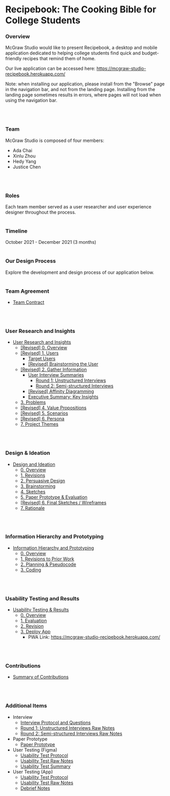 # Recipebook: The Cooking Bible for College Students

### Overview 
McGraw Studio would like to present Recipebook, a desktop and mobile application dedicated to helping college students find quick and budget-friendly recipes that remind them of home. 

Our live application can be accessed here: https://mcgraw-studio-recipebook.herokuapp.com/

Note: when installing our application, please install from the "Browse" page in the navigation bar, and not from the landing page. Installing from the landing page sometimes results in errors, where pages will not load when using the navigation bar.

<br/>
<br/>

### Team 
McGraw Studio is composed of four members:
- Ada Chai
- Xinlu Zhou
- Hedy Yang
- Justice Chen
<br/>
<br/>

### Roles
Each team member served as a user researcher and user experience designer throughout the process. 
<br/>
<br/>

### Timeline
October 2021 - December 2021 (3 months)
<br/>
<br/>

### Our Design Process

Explore the development and design process of our application below.
<br/>
<br/>


### Team Agreement
- [Team Contract](documents/team-contract.md)
<br/>
<br/>

### User Research and Insights
- [User Research and Insights](documents/discovery-and-planning.md#user-research-and-insights)
    - [[Revised] 0. Overview](documents/discovery-and-planning.md#revised-0-overview)
    - [[Revised] 1. Users](documents/discovery-and-planning.md#revised-1-users)
        - [Target Users](documents/discovery-and-planning.md#target-users)
        - [[Revised] Brainstorming the User](documents/discovery-and-planning.md#revised-brainstorming-the-user)
    - [[Revised] 2. Gather Information](documents/discovery-and-planning.md#revised-2-gather-information)
        - [User Interview Summaries](documents/discovery-and-planning.md#user-interview-summaries)
            - [Round 1: Unstructured Interviews](documents/discovery-and-planning.md#user-interview-summaries)
            - [Round 2: Semi-structured Interviews](documents/discovery-and-planning.md#user-interview-summaries)
        - [[Revised] Affinity Diagramming](documents/discovery-and-planning.md#revised-affinity-diagramming)
        - [Executive Summary: Key Insights](documents/discovery-and-planning.md#executive-summary-key-insights)
    - [3. Problems](documents/discovery-and-planning.md#3-problems)
    - [[Revised] 4. Value Propositions](documents/discovery-and-planning.md#revised-4-value-propositions)
    - [[Revised] 5. Scenarios](documents/discovery-and-planning.md#revised-5-scenarios)
    - [[Revised] 6. Persona](documents/discovery-and-planning.md#6-persona)
    - [7. Project Themes](documents/discovery-and-planning.md#7-project-themes)
<br/>
<br/>

### Design & Ideation
- [Design and Ideation](documents/design.md#design-and-ideation)
    - [0. Overview](documents/design.md#overview)
    - [1. Revisions](documents/design.md#revisions)
    - [2. Persuasive Design](documents/design.md#persuasive-design)
    - [3. Brainstorming](documents/design.md#brainstorming)
    - [4. Sketches](documents/design.md#sketches)
    - [5. Paper Prototype & Evaluation](documents/design.md#paper-prototype)
    - [[Revised] 6. Final Sketches / Wireframes](documents/design.md#final-sketches)
    - [7. Rationale](documents/design.md#rationale)
<br/>
<br/>

### Information Hierarchy and Prototyping
- [Information Hierarchy and Prototyping](documents/high-fidelity-prototype.md#information-hierarchy-and-prototyping) 
    - [0. Overview](documents/high-fidelity-prototype.md#0-overview)
    - [1. Revisions to Prior Work](documents/high-fidelity-prototype.md#1-revisions-to-prior-work)
    - [2. Planning & Pseudocode](documents/high-fidelity-prototype.md#2-planning-&-pseudocode)
    - [3. Coding](documents/high-fidelity-prototype.md#3-coding)
<br/>
<br/>

### Usability Testing and Results
- [Usability Testing & Results](documents/evaluation-deployment.md#usability-testing-and-results)
    - [0. Overview](documents/evaluation-deployment.md#overview)
    - [1. Evaluation](documents/evaluation-deployment.md#evaluation)
    - [2. Revision](documents/evaluation-deployment.md#revision)
    - [3. Deploy App](documents/evaluation-deployment.md#deploy-app)
        - PWA Link: https://mcgraw-studio-recipebook.herokuapp.com/
<br/>
<br/>

### Contributions 
- [Summary of Contributions](documents/contributions-summary.md)
<br/>
<br/>

### Additional Items
- Interview
    - [Interview Protocol and Questions](documents/interview/interview-protocal-questions.md)
    - [Round 1: Unstructured Interviews Raw Notes](documents/interview/round-1-interview-notes.md)
    - [Round 2: Semi-structured Interviews Raw Notes](documents/interview/round-2-interview-notes.md)
- Paper Prototype
    - [Paper Prototype](documents/paper-prototype.md)
- User Testing (Figma)
    - [Usability Test Protocol](documents/user-testing-figma/usability-test-protocol.md)
    - [Usability Test Raw Notes](documents/user-testing-figma/usability-test-raw-notes.md)
    - [Usability Test Summary](documents/user-testing-figma/usability-test-summary.md)
- User Testing (App)
    - [Usability Test Protocol](documents/user-testing-app/usability-test-protocol.md)
    - [Usability Test Raw Notes](documents/user-testing-app/usability-test-raw-notes.md)
    - [Debrief Notes](documents/user-testing-app/debrief-notes.md)
